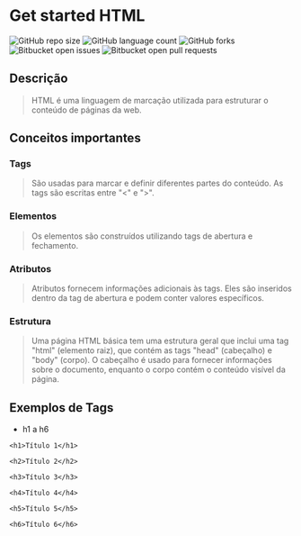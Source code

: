 # Get started HTML

![GitHub repo size](https://img.shields.io/github/repo-size/iuricode/README-template?style=for-the-badge)
![GitHub language count](https://img.shields.io/github/languages/count/iuricode/README-template?style=for-the-badge)
![GitHub forks](https://img.shields.io/github/forks/iuricode/README-template?style=for-the-badge)
![Bitbucket open issues](https://img.shields.io/bitbucket/issues/iuricode/README-template?style=for-the-badge)
![Bitbucket open pull requests](https://img.shields.io/bitbucket/pr-raw/iuricode/README-template?style=for-the-badge)


## Descrição
> HTML é uma linguagem de marcação utilizada para estruturar o conteúdo de páginas da web.

## Conceitos importantes
### Tags
>  São usadas para marcar e definir diferentes partes do conteúdo. As tags são escritas entre "<" e ">".

### Elementos
>  Os elementos são construídos utilizando tags de abertura e fechamento.

### Atributos
> Atributos fornecem informações adicionais às tags. Eles são inseridos dentro da tag de abertura e podem conter valores específicos. 

### Estrutura
> Uma página HTML básica tem uma estrutura geral que inclui uma tag "html" (elemento raiz), que contém as tags "head" (cabeçalho) e "body" (corpo). O cabeçalho é usado para fornecer informações sobre o documento, enquanto o corpo contém o conteúdo visível da página.

## Exemplos de Tags
* h1 a h6
```
<h1>Título 1</h1>

<h2>Título 2</h2>

<h3>Título 3</h3>

<h4>Título 4</h4>

<h5>Título 5</h5>

<h6>Título 6</h6>

```
